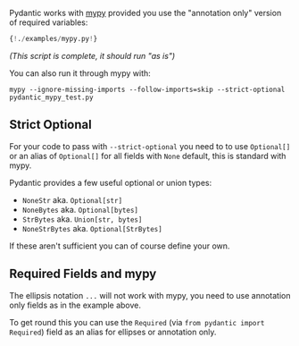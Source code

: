Pydantic works with [mypy](http://mypy-lang.org/) provided you use the "annotation only" version of
required variables:

```py
{!./examples/mypy.py!}
```

_(This script is complete, it should run "as is")_

You can also run it through mypy with:

    mypy --ignore-missing-imports --follow-imports=skip --strict-optional pydantic_mypy_test.py

## Strict Optional

For your code to pass with `--strict-optional` you need to to use `Optional[]` or an alias of `Optional[]`
for all fields with `None` default, this is standard with mypy.

Pydantic provides a few useful optional or union types:

* `NoneStr` aka. `Optional[str]`
* `NoneBytes` aka. `Optional[bytes]`
* `StrBytes` aka. `Union[str, bytes]`
* `NoneStrBytes` aka. `Optional[StrBytes]`

If these aren't sufficient you can of course define your own.

## Required Fields and mypy

The ellipsis notation `...` will not work with mypy, you need to use annotation only fields as in the example above.

To get round this you can use the `Required` (via `from pydantic import Required`) field as an alias for
ellipses or annotation only.
